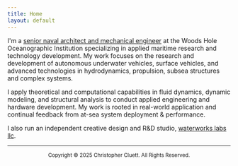 ```yaml
---
title: Home
layout: default
---
```


I'm a [senior naval architect and mechanical engineer](https://www2.whoi.edu/staff/ccluett/) at the Woods Hole Oceanographic Institution specializing in applied maritime research and technology development. My work focuses on the research and development of autonomous underwater vehicles, surface vehicles, and advanced technologies in hydrodynamics, propulsion, subsea structures and complex systems.

I apply theoretical and computational capabilities in fluid dynamics, dynamic modeling, and structural analysis to conduct applied engineering and hardware development. My work is rooted in real-world application and continual feedback from at-sea system deployment & performance.

I also run an independent creative design and R&D studio, [waterworks labs llc](https://waterworkslabs.com).

---------
<p style="text-align: center;"> <sup>  Copyright © 2025 Christopher Cluett. All Rights Reserved. </sup> </p> 


<!---
{% include figure.html img="ULRAUV-render-1.jpg" width="100%" %}

{% include figure.html img="render-9-shark.jpg" width="100%" %}

{% include figure.html img="4knots,100rpm_1.JPG" width="100%" %}

## expertise
* Surface vessel and subsea vehicle design, analysis, and testing
* Design and fabrication of metal, plastic and composite structures for surface and subsea environments
* Electric powertrain design and analysis for marine vehicles
* Hydrodynamics of UUVs
* Solid and surface modeling
* Linear and non-linear FEA
* RANS CFD modeling
* 6DOF dynamic modeling of UUVs
* Tow tank testing and data acquisition
---> 
